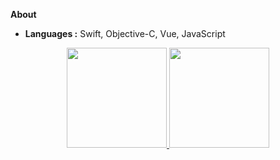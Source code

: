 **About**

-  **Languages :** Swift, Objective-C, Vue, JavaScript

<div align="center">
  <a href="https://github.com/AdaoBMF">
  <img height="160em" src="https://github-readme-stats.vercel.app/api?username=uclort&show_icons=true&theme=github_dark&include_all_commits=true&count_private=true"/>
  <img height="160em" src="https://github-readme-stats.vercel.app/api/top-langs/?username=uclort&layout=compact&langs_count=6&theme=github_dark"/>
</div>
